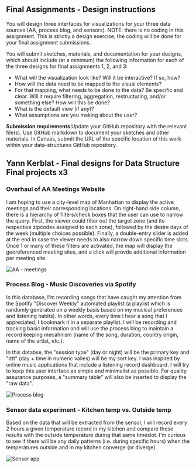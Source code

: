 <h2> Final Assignments - Design instructions </h2>
You will design three interfaces for visualizations for your three data sources (AA, process blog, and sensors). NOTE: there is no coding in this assignment. This is strictly a design exercise; the coding will be done for your final assignment submissions.

You will submit sketches, materials, and documentation for your designs, which should include (at a minimum) the following information for each of the three designs for final assignments 1, 2, and 3:

- What will the visualization look like? Will it be interactive? If so, how?
- How will the data need to be mapped to the visual elements?
- For that mapping, what needs to be done to the data? Be specific and clear. Will it require filtering, aggregation, restructuring, and/or something else? How will this be done?
- What is the default view (if any)?
- What assumptions are you making about the user?

<b> Submission requirements </b>
Update your GitHub repository with the relevant file(s). Use GitHub markdown to document your sketches and other materials. In Canvas, submit the URL of the specific location of this work within your data-structures GitHub repository.

<h2> Yann Kerblat - Final designs for Data Structure Final projects x3 </h2>

<h3> Overhaul of AA Meetings Website </h3>

I am hoping to use a city-level map of Manhattan to display the active meetings and their corresponding locations. On right-hand side column, there is a hierarchy of filters/check boxes that the user can use to narrow the query. First, the viewer could filter out the target zone (and its respective zipcodes assigned to each zone), followed by the desire days of the week (multiple choices possible). Finally, a double-entry slider is added at the end in case the viewer needs to also narrow down specific time slots. Once 1 or many of these filters are activated, the map will display the georeferenced meeting sites, and a click will provde additional information per meeting site.

![AA - meetings](https://user-images.githubusercontent.com/82052220/141722177-7ccd0519-4570-441c-93b5-113830f0010c.png)


<h3> Process Blog - Music Discoveries via Spotify</h3>

In this database, I'm recording songs that have caught my attention from the Spotify "Discover Weekly" automated playlist (a playlist which is randomly generated on a weekly basis based on my musical preferences and listening habits). In other words, every time I hear a song that I appreciated, I bookmark it in a separate playlist. I will be recording and tracking basic information and will use the process blog to maintain a record keeping mecahnism (name of the song, duration, country origin, name of the artist, etc.).

In this databse, the "session type" (day or night) will be the primary key and "dtt" (day + time in numeric valies) will be my sort key. I was inspired by online music applications that include a listening record dashboard. I will try to keep this user interface as simple and minimalist as possible. For quality assurance purposes, a "summary table" will also be inserted to display the "raw data".


![Process blog](https://user-images.githubusercontent.com/82052220/141722195-21b59b8b-9f01-45b0-a801-8b3058f286e3.png)


<h3> Sensor data experiment - Kitchen temp vs. Outside temp </h3>

Based on the data that will be extracted from the sensor, I will record every 2 hours a given temperature record in my kitchen and compare these results with the outside temperature during that same timeslot. I'm curious to see if there will be any daily patterns (i.e. during specific hours) when the temperatures outside and in my kitchen converge (or diverge).

![Sensor app](https://user-images.githubusercontent.com/82052220/141722187-75fd3d25-eb77-4097-89ef-cff69c18b076.png)
